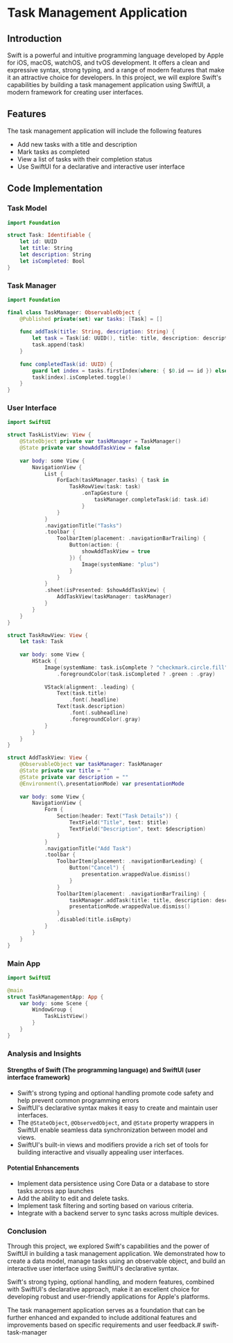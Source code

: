 #  Task Management Application

## Introduction

Swift is a powerful and intuitive programming language developed by Apple for iOS, macOS, watchOS, and tvOS development. It offers a clean and expressive syntax, strong typing, and a range of modern features that make it an attractive choice for developers. In this project, we will explore Swift's capabilities by building a task management application using SwiftUI, a modern framework for creating user interfaces.

## Features
The task management application will include the following features
- Add new tasks with a title and description
- Mark tasks as completed
- View a list of tasks with their completion status
- Use SwiftUI for a declarative and interactive user interface

## Code Implementation

### Task Model

```swift
import Foundation

struct Task: Identifiable {
    let id: UUID
    let title: String
    let description: String
    let isCompleted: Bool
}
```

### Task Manager

```swift
import Foundation

final class TaskManager: ObservableObject {
    @Published private(set) var tasks: [Task] = []
    
    func addTask(title: String, description: String) {
        let task = Task(id: UUID(), title: title, description: description, isCompleted: false)
        task.append(task)
    }
    
    func completedTask(id: UUID) {
        guard let index = tasks.firstIndex(where: { $0.id == id }) else { return }
        task[index].isCompleted.toggle()
    }
}
```

### User Interface

```swift
import SwiftUI

struct TaskListView: View {
    @StateObject private var taskManager = TaskManager()
    @State private var showAddTaskView = false
    
    var body: some View {
        NavigationView {
            List {
                ForEach(taskManager.tasks) { task in
                    TaskRowView(task: task)
                        .onTapGesture {
                            taskManager.completeTask(id: task.id)
                        }
                }
            }
            .navigationTitle("Tasks")
            .toolbar {
                ToolbarItem(placement: .navigationBarTrailing) {
                    Button(action: {
                        showAddTaskView = true
                    }) {
                        Image(systemName: "plus")
                    }
                }
            }
            .sheet(isPresented: $showAddTaskView) {
                AddTaskView(taskManager: taskManager)
            }
        }
    }
}

struct TaskRowView: View {
    let task: Task
    
    var body: some View {
        HStack {
            Image(systemName: task.isComplete ? "checkmark.circle.fill" : "circle")
                .foregroundColor(task.isCompleted ? .green : .gray)
            
            VStack(alignment: .leading) {
                Text(task.title)
                    .font(.headline)
                Text(task.description)
                    .font(.subheadline)
                    .foregroundColor(.gray)
            }
        }
    }
}

struct AddTaskView: View {
    @ObservableObject var taskManager: TaskManager
    @State private var title = ""
    @State private var description = ""
    @Environment(\.presentationMode) var presentationMode
    
    var body: some View {
        NavigationView {
            Form {
                Section(header: Text("Task Details")) {
                    TextField("Title", text: $title)
                    TextField("Description", text: $description)
                }
            }
            .navigationTitle("Add Task")
            .toolbar {
                ToolbarItem(placement: .navigationBarLeading) {
                    Button("Cancel") {
                        presentation.wrappedValue.dismiss()
                    }
                }
                ToolbarItem(placement: .navigationBarTrailing) {
                    taskManager.addTask(title: title, description: description)
                    presentationMode.wrappedValue.dismiss()
                }
                .disabled(title.isEmpty)
            }
        }
    }
}
```

### Main App

```swift
import SwiftUI

@main
struct TaskManagementApp: App {
    var body: some Scene {
        WindowGroup {
            TaskListView()
        }
    }
}
```

### Analysis and Insights

#### Strengths of Swift (The programming language) and SwiftUI (user interface framework)
- Swift's strong typing and optional handling promote code safety and help prevent common programming errors
- SwiftUI's declarative syntax makes it easy to create and maintain user interfaces.
- The `@StateObject`, `@ObservedObject`, and `@State` property wrappers in SwiftUI enable seamless data synchronization between model and views.
- SwiftUI's built-in views and modifiers provide a rich set of tools for building interactive and visually appealing user interfaces.

#### Potential Enhancements
- Implement data persistence using Core Data or a database to store tasks across app launches
- Add the ability to edit and delete tasks.
- Implement task filtering and sorting based on various criteria.
- Integrate with a backend server to sync tasks across multiple devices.

### Conclusion

Through this project, we explored Swift's capabilities and the power of SwiftUI in building a task management application. We demonstrated how to create a data model, manage tasks using an observable object, and build an interactive user interface using SwiftUI's declarative syntax.

Swift's strong typing, optional handling, and modern features, combined with SwiftUI's declarative approach, make it an excellent choice for developing robust and user-friendly applications for Apple's platforms.

The task management application serves as a foundation that can be further enhanced and expanded to include additional features and improvements based on specific requirements and user feedback.# swift-task-manager
